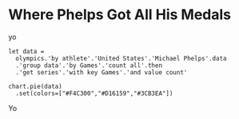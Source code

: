 Where Phelps Got All His Medals
===============================

yo

```
let data =
  olympics.'by athlete'.'United States'.'Michael Phelps'.data
  .'group data'.'by Games'.'count all'.then
  .'get series'.'with key Games'.'and value count'

chart.pie(data)
  .set(colors=["#F4C300","#D16159","#3CB3EA"])
```

Yo

